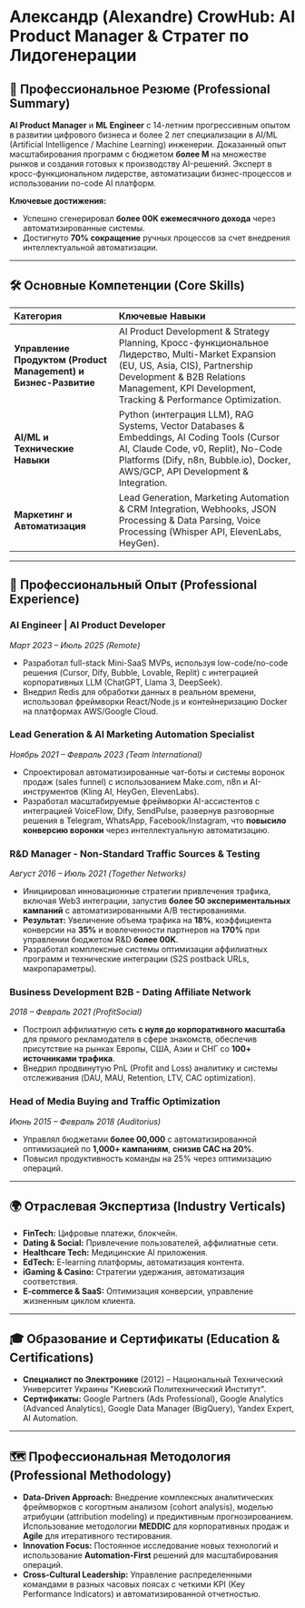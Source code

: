 # Александр (Alexandre) CrowHub: AI Product Manager & Стратег по Лидогенерации

## 🎯 Профессиональное Резюме (Professional Summary)

**AI Product Manager** и **ML Engineer** с 14-летним прогрессивным опытом в развитии цифрового бизнеса и более 2 лет специализации в AI/ML (Artificial Intelligence / Machine Learning) инженерии. Доказанный опыт масштабирования программ с бюджетом **более M** на множестве рынков и создания готовых к производству AI-решений. Эксперт в кросс-функциональном лидерстве, автоматизации бизнес-процессов и использовании no-code AI платформ.

**Ключевые достижения:**
*   Успешно сгенерировал **более 00K ежемесячного дохода** через автоматизированные системы.
*   Достигнуто **70% сокращение** ручных процессов за счет внедрения интеллектуальной автоматизации.

---

## 🛠️ Основные Компетенции (Core Skills)

| Категория | Ключевые Навыки |
| :--- | :--- |
| **Управление Продуктом (Product Management) и Бизнес-Развитие** | AI Product Development & Strategy Planning, Кросс-функциональное Лидерство, Multi-Market Expansion (EU, US, Asia, CIS), Partnership Development & B2B Relations Management, KPI Development, Tracking & Performance Optimization. |
| **AI/ML и Технические Навыки** | Python (интеграция LLM), RAG Systems, Vector Databases & Embeddings, AI Coding Tools (Cursor AI, Claude Code, v0, Replit), No-Code Platforms (Dify, n8n, Bubble.io), Docker, AWS/GCP, API Development & Integration. |
| **Маркетинг и Автоматизация** | Lead Generation, Marketing Automation & CRM Integration, Webhooks, JSON Processing & Data Parsing, Voice Processing (Whisper API, ElevenLabs, HeyGen). |

---

## 💼 Профессиональный Опыт (Professional Experience)

### AI Engineer | AI Product Developer
*Март 2023 – Июль 2025 (Remote)*

*   Разработал full-stack Mini-SaaS MVPs, используя low-code/no-code решения (Cursor, Dify, Bubble, Lovable, Replit) с интеграцией корпоративных LLM (ChatGPT, Llama 3, DeepSeek).
*   Внедрил Redis для обработки данных в реальном времени, использовал фреймворки React/Node.js и контейнеризацию Docker на платформах AWS/Google Cloud.

### Lead Generation & AI Marketing Automation Specialist
*Ноябрь 2021 – Февраль 2023 (Team International)*

*   Спроектировал автоматизированные чат-боты и системы воронок продаж (sales funnel) с использованием Make.com, n8n и AI-инструментов (Kling AI, HeyGen, ElevenLabs).
*   Разработал масштабируемые фреймворки AI-ассистентов с интеграцией VoiceFlow, Dify, SendPulse, развернув разговорные решения в Telegram, WhatsApp, Facebook/Instagram, что **повысило конверсию воронки** через интеллектуальную автоматизацию.

### R&D Manager - Non-Standard Traffic Sources & Testing
*Август 2016 – Июль 2021 (Together Networks)*

*   Инициировал инновационные стратегии привлечения трафика, включая Web3 интеграции, запустив **более 50 экспериментальных кампаний** с автоматизированными A/B тестированиями.
*   **Результат:** Увеличение объема трафика на **18%**, коэффициента конверсии на **35%** и вовлеченности партнеров на **170%** при управлении бюджетом R&D **более 00K**.
*   Разработал комплексные системы оптимизации аффилиатных программ и технические интеграции (S2S postback URLs, макропараметры).

### Business Development B2B - Dating Affiliate Network
*2018 – Февраль 2021 (ProfitSocial)*

*   Построил аффилиатную сеть **с нуля до корпоративного масштаба** для прямого рекламодателя в сфере знакомств, обеспечив присутствие на рынках Европы, США, Азии и СНГ со **100+ источниками трафика**.
*   Внедрил продвинутую PnL (Profit and Loss) аналитику и системы отслеживания (DAU, MAU, Retention, LTV, CAC optimization).

### Head of Media Buying and Traffic Optimization
*Июнь 2015 – Февраль 2018 (Auditorius)*

*   Управлял бюджетами **более 00,000** с автоматизированной оптимизацией по **1,000+ кампаниям**, **снизив CAC на 20%**.
*   Повысил продуктивность команды на 25% через оптимизацию операций.

---

## 🌍 Отраслевая Экспертиза (Industry Verticals)

*   **FinTech:** Цифровые платежи, блокчейн.
*   **Dating & Social:** Привлечение пользователей, аффилиатные сети.
*   **Healthcare Tech:** Медицинские AI приложения.
*   **EdTech:** E-learning платформы, автоматизация контента.
*   **iGaming & Casino:** Стратегии удержания, автоматизация соответствия.
*   **E-commerce & SaaS:** Оптимизация конверсии, управление жизненным циклом клиента.

---

## 🎓 Образование и Сертификаты (Education & Certifications)

*   **Специалист по Электронике** (2012) – Национальный Технический Университет Украины "Киевский Политехнический Институт".
*   **Сертификаты:** Google Partners (Ads Professional), Google Analytics (Advanced Analytics), Google Data Manager (BigQuery), Yandex Expert, AI Automation.

---

## 🗺️ Профессиональная Методология (Professional Methodology)

*   **Data-Driven Approach:** Внедрение комплексных аналитических фреймворков с когортным анализом (cohort analysis), моделью атрибуции (attribution modeling) и предиктивным прогнозированием. Использование методологии **MEDDIC** для корпоративных продаж и **Agile** для итеративного тестирования.
*   **Innovation Focus:** Постоянное исследование новых технологий и использование **Automation-First** решений для масштабирования операций.
*   **Cross-Cultural Leadership:** Управление распределенными командами в разных часовых поясах с четкими KPI (Key Performance Indicators) и автоматизированной отчетностью.
